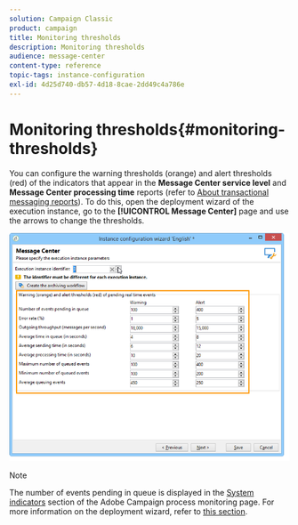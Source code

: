 ```yaml
---
solution: Campaign Classic
product: campaign
title: Monitoring thresholds
description: Monitoring thresholds
audience: message-center
content-type: reference
topic-tags: instance-configuration
exl-id: 4d25d740-db57-4d18-8cae-2dd49c4a786e
---
```

# Monitoring thresholds{#monitoring-thresholds}

You can configure the warning thresholds (orange) and alert thresholds (red) of the indicators that appear in the **Message Center service level** and **Message Center processing time** reports (refer to [About transactional messaging reports](../../message-center/using/about-transactional-messaging-reports.md)). To do this, open the deployment wizard of the execution instance, go to the **[!UICONTROL Message Center]** page and use the arrows to change the thresholds.

![](assets/messagecenter_monitor_events_001.png)

>[!NOTE]
>
>The number of events pending in queue is displayed in the [System indicators](../../production/using/monitoring-processes.md#system-indicators) section of the Adobe Campaign process monitoring page. For more information on the deployment wizard, refer to [this section](../../installation/using/deploying-an-instance.md#deployment-wizard).
